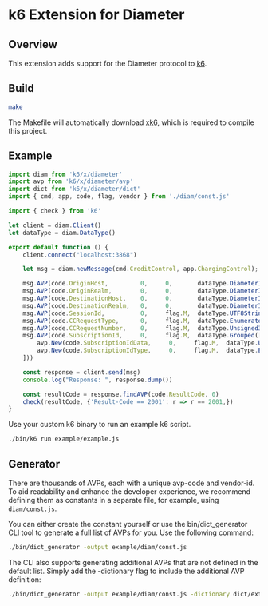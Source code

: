 # k6 Extension for Diameter

## Overview

This extension adds support for the Diameter protocol to [k6](https://k6.io/).

## Build

```bash
make
```
The Makefile will automatically download [xk6](https://github.com/grafana/xk6), which is required to compile this project.

## Example

```js
import diam from 'k6/x/diameter'
import avp from 'k6/x/diameter/avp'
import dict from 'k6/x/diameter/dict'
import { cmd, app, code, flag, vendor } from './diam/const.js'

import { check } from 'k6'

let client = diam.Client()
let dataType = diam.DataType()

export default function () {
    client.connect("localhost:3868")

    let msg = diam.newMessage(cmd.CreditControl, app.ChargingControl);

    msg.AVP(code.OriginHost,         0,     0,       dataType.DiameterIdentity("origin.host"))
    msg.AVP(code.OriginRealm,        0,     0,       dataType.DiameterIdentity("origin.realm"))
    msg.AVP(code.DestinationHost,    0,     0,       dataType.DiameterIdentity("dest.host"))
    msg.AVP(code.DestinationRealm,   0,     0,       dataType.DiameterIdentity("dest.realm"))
    msg.AVP(code.SessionId,          0,     flag.M,  dataType.UTF8String("Session-8888"))
    msg.AVP(code.CCRequestType,      0,     flag.M,  dataType.Enumerated(1))
    msg.AVP(code.CCRequestNumber,    0,     flag.M,  dataType.Unsigned32(1000))
    msg.AVP(code.SubscriptionId,     0,     flag.M,  dataType.Grouped([
        avp.New(code.SubscriptionIdData,     0,     flag.M,  dataType.UTF8String("subs-data")),
        avp.New(code.SubscriptionIdType,     0,     flag.M,  dataType.Enumerated(1))
    ]))             

    const response = client.send(msg)
    console.log("Response: ", response.dump())

    const resultCode = response.findAVP(code.ResultCode, 0)
    check(resultCode, {'Result-Code == 2001': r => r == 2001,})
}
```

Use your custom k6 binary to run an example k6 script.
```bash
./bin/k6 run example/example.js
```

## Generator

There are thousands of AVPs, each with a unique avp-code and vendor-id. To aid readability and enhance the developer experience, we recommend defining them as constants in a separate file, for example, using `diam/const.js`.

You can either create the constant yourself or use the bin/dict_generator CLI tool to generate a full list of AVPs for you. Use the following command:
```bash
./bin/dict_generator -output example/diam/const.js
```

The CLI also supports generating additional AVPs that are not defined in the default list. Simply add the -dictionary flag to include the additional AVP definition:
```bash
./bin/dict_generator -output example/diam/const.js -dictionary dict/extra.xml
```
